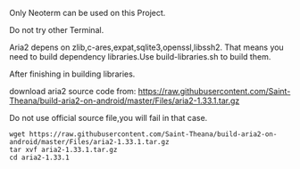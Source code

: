Only Neoterm can be used on this Project.

Do not try other Terminal.

Aria2 depens on zlib,c-ares,expat,sqlite3,openssl,libssh2.
That means you need to build dependency libraries.Use build-libraries.sh to build them.

After finishing in building libraries.


download aria2 source code from:
https://raw.githubusercontent.com/Saint-Theana/build-aria2-on-android/master/Files/aria2-1.33.1.tar.gz

Do not use official source file,you will fail in that case.

```shell
wget https://raw.githubusercontent.com/Saint-Theana/build-aria2-on-android/master/Files/aria2-1.33.1.tar.gz
tar xvf aria2-1.33.1.tar.gz
cd aria2-1.33.1
```

